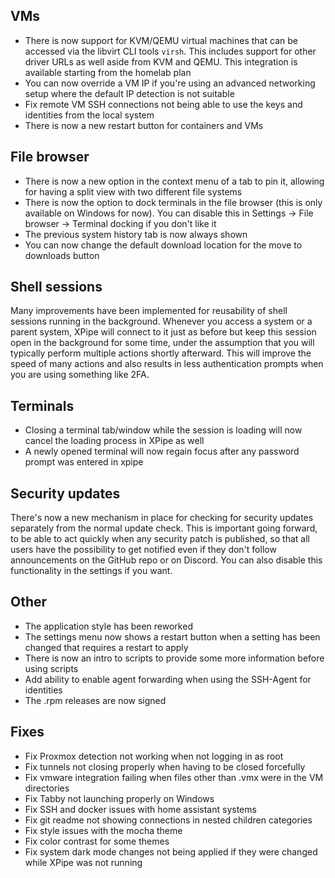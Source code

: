 ## VMs

- There is now support for KVM/QEMU virtual machines that can be accessed via the libvirt CLI tools `virsh`. This includes support for other driver URLs as well aside from KVM and QEMU. This integration is available starting from the homelab plan
- You can now override a VM IP if you're using an advanced networking setup where the default IP detection is not suitable
- Fix remote VM SSH connections not being able to use the keys and identities from the local system
- There is now a new restart button for containers and VMs

## File browser

- There is now a new option in the context menu of a tab to pin it, allowing for having a split view with two different file systems
- There is now the option to dock terminals in the file browser (this is only available on Windows for now). You can disable this in Settings -> File browser -> Terminal docking if you don't like it
- The previous system history tab is now always shown
- You can now change the default download location for the move to downloads button

## Shell sessions

Many improvements have been implemented for reusability of shell sessions running in the background. Whenever you access a system or a parent system, XPipe will connect to it just as before but keep this session open in the background for some time, under the assumption that you will typically perform multiple actions shortly afterward. This will improve the speed of many actions and also results in less authentication prompts when you are using something like 2FA.

## Terminals

- Closing a terminal tab/window while the session is loading will now cancel the loading process in XPipe as well
- A newly opened terminal will now regain focus after any password prompt was entered in xpipe

## Security updates

There's now a new mechanism in place for checking for security updates separately from the normal update check. This is important going forward, to be able to act quickly when any security patch is published, so that all users have the possibility to get notified even if they don't follow announcements on the GitHub repo or on Discord. You can also disable this functionality in the settings if you want.

## Other

- The application style has been reworked
- The settings menu now shows a restart button when a setting has been changed that requires a restart to apply
- There is now an intro to scripts to provide some more information before using scripts
- Add ability to enable agent forwarding when using the SSH-Agent for identities
- The .rpm releases are now signed

## Fixes

- Fix Proxmox detection not working when not logging in as root
- Fix tunnels not closing properly when having to be closed forcefully
- Fix vmware integration failing when files other than .vmx were in the VM directories
- Fix Tabby not launching properly on Windows
- Fix SSH and docker issues with home assistant systems
- Fix git readme not showing connections in nested children categories
- Fix style issues with the mocha theme
- Fix color contrast for some themes
- Fix system dark mode changes not being applied if they were changed while XPipe was not running
